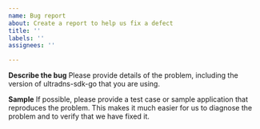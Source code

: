 ```yaml
---
name: Bug report
about: Create a report to help us fix a defect
title: ''
labels: ''
assignees: ''

---
```


**Describe the bug**
Please provide details of the problem, including the version of ultradns-sdk-go that you
are using.

**Sample**
If possible, please provide a test case or sample application that reproduces
the problem. This makes it much easier for us to diagnose the problem and to verify that
we have fixed it.
